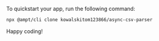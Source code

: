 To quickstart your app, run the following command: 

```bash
npx @ampt/cli clone kowalskitom123866/async-csv-parser
```

Happy coding!